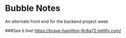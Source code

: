 # Bubble Notes
An alternate front end for the backend project week

###See it live!
https://brave-hamilton-9c6a72.netlify.com/
